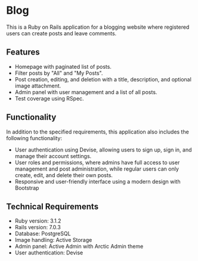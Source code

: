 # Blog

This is a Ruby on Rails application for a blogging website where registered users can create posts and leave comments.

## Features

- Homepage with paginated list of posts.
- Filter posts by "All" and "My Posts".
- Post creation, editing, and deletion with a title, description, and optional image attachment.
- Admin panel with user management and a list of all posts.
- Test coverage using RSpec.

## Functionality

In addition to the specified requirements, this application also includes the following functionality:

- User authentication using Devise, allowing users to sign up, sign in, and manage their account settings.
- User roles and permissions, where admins have full access to user management and post administration, while regular users can only create, edit, and delete their own posts.
- Responsive and user-friendly interface using a modern design with Bootstrap

## Technical Requirements

- Ruby version: 3.1.2
- Rails version: 7.0.3
- Database: PostgreSQL
- Image handling: Active Storage
- Admin panel: Active Admin with Arctic Admin theme
- User authentication: Devise
